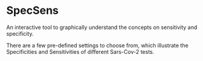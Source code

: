 # SpecSens

An interactive tool to graphically understand the concepts on sensitivity and specificity.

There are a few pre-defined settings to choose from, which illustrate the Specificities and Sensitivities of different Sars-Cov-2 tests. 
